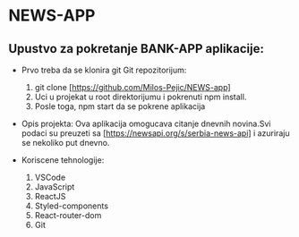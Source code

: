 # NEWS-APP

## Upustvo za pokretanje BANK-APP aplikacije:

* Prvo treba da se klonira git Git repozitorijum:
    1. git clone [https://github.com/Milos-Pejic/NEWS-app]
    2. Uci u projekat u root direktorijumu i pokrenuti npm install.
    3. Posle toga, npm start da se pokrene aplikacija

* Opis projekta:
    Ova aplikacija omogucava citanje dnevnih novina.Svi podaci su preuzeti sa 
    [https://newsapi.org/s/serbia-news-api] i azuriraju se nekoliko put dnevno.

* Koriscene tehnologije:
    1. VSCode
    2. JavaScript
    3. ReactJS
    4. Styled-components
    5. React-router-dom
    6. Git